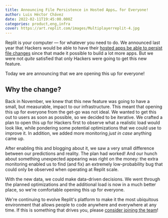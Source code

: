 ```yaml
---
title: Announcing File Persistence in Hosted Apps… for Everyone!
author: Luis Héctor Chávez
date: 2022-02-11T19:45:00.000Z
categories: product,eng,infra
cover: https://art.replit.com/images/Multiplayerreplit-4.jpg
---
```


Replit is your computer — for whatever you need to do. We announced last year that Hackers would be able to have their [hosted apps be able to persist file changes](https://blog.replit.com/replspace-filesystems) since that made it possible to build a lot more apps. But we were not _quite_ satisfied that only Hackers were going to get this new feature.

Today we are announcing that we are opening this up for everyone!

## Why the change?

Back in November, we knew that this new feature was going to have a small, but measurable, impact to our infrastructure. This meant that opening this up for everyone from the get-go was not ideal. We wanted to get this out to users as soon as possible, so we decided to be iterative. We crafted a plan to open this up for Hackers first to observe what a realistic load would look like, while pondering some potential optimizations that we could use to improve it. In addition, we added more monitoring _just in case_ anything came up.

After enabling this and blogging about it, we saw a very small difference between our predictions and reality. The plan had worked! And our hunch about something unexpected appearing was right on the money: the extra monitoring enabled us to find (and fix) an extremely low-probability bug that could only be observed when operating at Replit scale.

With the new data, we could make data-driven decisions. We went through the planned optimizations and the additional load is now in a much better place, so we're comfortable opening this up for everyone.

We're continuing to evolve Replit's platform to make it the most ubiquitous environment that allows people to code anywhere and everywhere at any time. If this is something that drives you, please [consider joining the team](https://replit.com/site/careers)!